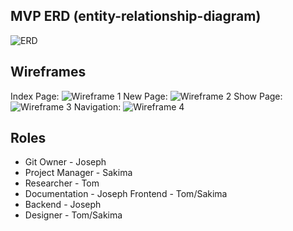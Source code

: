 ## MVP ERD (entity-relationship-diagram)

![ERD](https://i.imgur.com/hB433T9.png)

## Wireframes

Index Page: ![Wireframe 1](https://i.imgur.com/DHk8TU2.png)
New Page: ![Wireframe 2](https://i.imgur.com/wPC7w5H.png)
Show Page: ![Wireframe 3](https://i.imgur.com/ap5ieWn.png)
Navigation: ![Wireframe 4](https://i.imgur.com/y37zJ8i.png)

## Roles

* Git Owner - Joseph
* Project Manager -  Sakima
* Researcher - Tom
* Documentation - Joseph
Frontend - Tom/Sakima
* Backend - Joseph
* Designer - Tom/Sakima